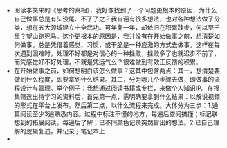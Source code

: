 - 阅读李笑来的《思考的真相》，我好像找到了一个问题更根本的原因，为什么自己做事总是有头没尾、不了了之？我自诩有很多想法，也对各种想法做了分类，想在五大领域建立十全武功。可年复一年，却依旧在积累跬步，何以至千里？望山跑死马。这个更根本的原因是，我并没有在开始做事之前，想清楚如何做事。总是凭借着感觉、习惯，或干脆是一种应激的方式去做事。这样在每次遇到困难时，处理不好都是对信心的一种挫败，挫败多了也就迟步不前了，而凭感觉好不好处理，不就是凭运气么？很难做到有效正反馈的积累。
- 在开始做事之前，如何想明白该怎么做事？这其中包含两点：其一，想清楚要做到什么程度，即要拿到什么结果。其二，分为哪几个步骤去做，即做事的流程设计与管理。举个例子：我想通过阅读书籍或专栏，来做个人知识IP。在搜集筛选出待学习的资料后，首先第一点，需明确要拿到什么结果：以解说视频的形式在平台上发布。然后第二点，以什么流程来完成。大体分为三步：1.通篇阅读至少3遍熟悉内容。过程中标注不懂的地方，每遍后查阅搞懂；标记联想到的拓展阅读，每遍后了解；已不同颜色记录突然冒出的想法。2.已自己理解的逻辑复述，并记录于笔记本上
-